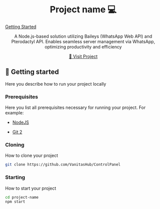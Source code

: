 
<h1 align="center" style="font-weight: bold;">Project name 💻</h1>

<p align="center">

<a href="#started">Getting Started</a>


 
</p>


<p align="center">A Node.js-based solution utilizing Baileys (WhatsApp Web API) and Pterodactyl API. Enables seamless server management via WhatsApp, optimizing productivity and efficiency</p>


<p align="center">
<a href="https://github.com/VanitasHub/ControlPanel">📱 Visit  Project</a>
</p>

<h2 id="started">🚀 Getting started</h2>

Here you describe how to run your project locally

<h3>Prerequisites</h3>

Here you list all prerequisites necessary for running your project. For example:



- [NodeJS](https://github.com/)

- [Git 2](https://github.com)

<h3>Cloning</h3>

How to clone your project

```bash
git clone https://github.com/VanitasHub/ControlPanel
```

<h3>Starting</h3>

How to start your project

```bash
cd project-name
npm start
```

